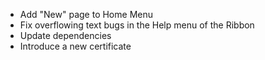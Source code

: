 - Add "New" page to Home Menu
- Fix overflowing text bugs in the Help menu of the Ribbon
- Update dependencies
- Introduce a new certificate